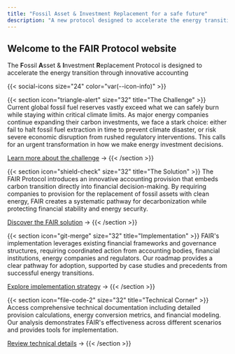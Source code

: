 ```yaml
---
title: "Fossil Asset & Investment Replacement for a safe future"
description: "A new protocol designed to accelerate the energy transition through innovative accounting"
---
```


## Welcome to the FAIR Protocol website
The **F**ossil **A**sset & **I**nvestment **R**eplacement Protocol is designed to accelerate the energy transition through innovative accounting

{{< social-icons size="24" color="var(--icon-info)" >}}

{{< section icon="triangle-alert" size="32" title="The Challenge" >}}
Current global fossil fuel reserves vastly exceed what we can safely burn while staying within critical climate limits. As major energy companies continue expanding their carbon investments, we face a stark choice: either fail to halt fossil fuel extraction in time to prevent climate disaster, or risk severe economic disruption from rushed regulatory interventions. This calls for an urgent transformation in how we make energy investment decisions.

[Learn more about the challenge](/en/challenge) →
{{< /section >}}

{{< section icon="shield-check" size="32" title="The Solution" >}}
The FAIR Protocol introduces an innovative accounting provision that embeds carbon transition directly into financial decision-making. By requiring companies to provision for the replacement of fossil assets with clean energy, FAIR creates a systematic pathway for decarbonization while protecting financial stability and energy security.

[Discover the FAIR solution](/en/solution) →
{{< /section >}}

{{< section icon="git-merge" size="32" title="Implementation" >}}
FAIR's implementation leverages existing financial frameworks and governance structures, requiring coordinated action from accounting bodies, financial institutions, energy companies and regulators. Our roadmap provides a clear pathway for adoption, supported by case studies and precedents from successful energy transitions.

[Explore implementation strategy](/en/implementation) →
{{< /section >}}

{{< section icon="file-code-2" size="32" title="Technical Corner" >}}
Access comprehensive technical documentation including detailed provision calculations, energy conversion metrics, and financial modeling. Our analysis demonstrates FAIR's effectiveness across different scenarios and provides tools for implementation.

[Review technical details](/en/technical) →
{{< /section >}}